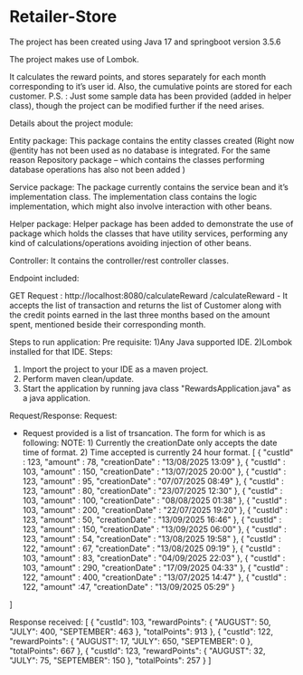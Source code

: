 # Retailer-Store

The project has been created using Java 17 and springboot version 3.5.6

The project makes use of Lombok.

It calculates the reward points, and stores separately for each month corresponding to it’s user id. Also, the cumulative points are stored for each customer. 
P.S. : Just some sample data has been provided (added in helper class), though the project can be modified further if the need arises.

Details about the project module:

Entity package:
This package contains the entity classes created (Right now @entity has not been used as no database is integrated. For the same reason Repository package – which contains the classes performing database operations has also not been added )

Service package:
The package currently contains the service bean and it’s implementation class. The implementation class contains the logic implementation, which might also involve interaction with other beans.

Helper package:
Helper package has been added to demonstrate the use of package which holds the classes that have utility services, performing any kind of calculations/operations avoiding injection of other beans.

Controller:
It contains the controller/rest controller classes.

Endpoint included:

GET Request : http://localhost:8080/calculateReward
/calculateReward - It accepts the list of transaction and returns the list of Customer along with the credit points earned in the last three months based on the amount spent, mentioned beside their corresponding month.

Steps to run application:
	Pre requisite:
			1)Any Java supported IDE.
			2)Lombok installed for that IDE.
Steps:
1. Import the project to your IDE as a maven project.
2. Perform maven clean/update.
3. Start the application by running java class "RewardsApplication.java" as a java application.


Request/Response:
Request:
- Request provided is a list of trsancation. The form for which is as following:
NOTE: 1) Currently the creationDate only accepts the date time of format.
	2) Time accepted is currently 24 hour format.
[
	{
		"custId" : 123,
		"amount" : 78,
		"creationDate" : "13/08/2025 13:09"
	},
	{
		"custId" : 103,
		"amount" : 150,
		"creationDate" : "13/07/2025 20:00"
	},
	{
		"custId" : 123,
		"amount" : 95,
		"creationDate" : "07/07/2025 08:49"
	},
	{
		"custId" : 123,
		"amount" : 80,
		"creationDate" : "23/07/2025 12:30"
	},
	{
		"custId" : 103,
		"amount" : 100,
		"creationDate" : "08/08/2025 01:38"
	},
	{
		"custId" : 103,
		"amount" : 200,
		"creationDate" : "22/07/2025 19:20"
	},
	{
		"custId" : 123,
		"amount" : 50,
		"creationDate" : "13/09/2025 16:46"
	},
	{
		"custId" : 123,
		"amount" : 150,
		"creationDate" : "13/09/2025 06:00"
	},
	{
		"custId" : 123,
		"amount" : 54,
		"creationDate" : "13/08/2025 19:58"
	},
	{
		"custId" : 122,
		"amount" : 67,
		"creationDate" : "13/08/2025 09:19"
	},
	{
		"custId" : 103,
		"amount" : 83,
		"creationDate" : "04/09/2025 22:03"
	},
	{
		"custId" : 103,
		"amount" : 290,
		"creationDate" : "17/09/2025 04:33"
	},
	{
		"custId" : 122,
		"amount" : 400,
		"creationDate" : "13/07/2025 14:47"
	},
	{
		"custId" : 122,
		"amount" :47,
		"creationDate" : "13/09/2025 05:29"
	}
	
]

Response received:
[
    {
        "custId": 103,
        "rewardPoints": {
            "AUGUST": 50,
            "JULY": 400,
            "SEPTEMBER": 463
        },
        "totalPoints": 913
    },
    {
        "custId": 122,
        "rewardPoints": {
            "AUGUST": 17,
            "JULY": 650,
            "SEPTEMBER": 0
        },
        "totalPoints": 667
    },
    {
        "custId": 123,
        "rewardPoints": {
            "AUGUST": 32,
            "JULY": 75,
            "SEPTEMBER": 150
        },
        "totalPoints": 257
    }
]
